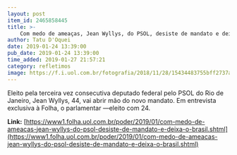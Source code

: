 ```yaml
---
layout: post
item_id: 2465858445
title: >-
    Com medo de ameaças, Jean Wyllys, do PSOL, desiste de mandato e deixa o Brasil
author: Tatu D'Oquei
date: 2019-01-24 13:39:00
pub_date: 2019-01-24 13:39:00
time_added: 2019-01-27 21:57:21
category: refletimos
image: https://f.i.uol.com.br/fotografia/2018/11/28/15434483755bff2737a1c08_1543448375_3x2_md.jpg
---
```


Eleito pela terceira vez consecutiva deputado federal pelo PSOL do Rio de Janeiro, Jean Wyllys, 44, vai abrir mão do novo mandato. Em entrevista exclusiva à Folha, o parlamentar —eleito com 24.

**Link:** [https://www1.folha.uol.com.br/poder/2019/01/com-medo-de-ameacas-jean-wyllys-do-psol-desiste-de-mandato-e-deixa-o-brasil.shtml](https://www1.folha.uol.com.br/poder/2019/01/com-medo-de-ameacas-jean-wyllys-do-psol-desiste-de-mandato-e-deixa-o-brasil.shtml)

